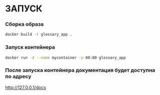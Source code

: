 # ЗАПУСК
### Сборка образа
```bash
docker build -t glossary_app .
```
### Запуск контейнера
```bash
docker run -d --name mycontainer -p 80:80 glossary_app
```
### После запуска контейнера документация будет доступна по адресу
http://127.0.0.1/docs

